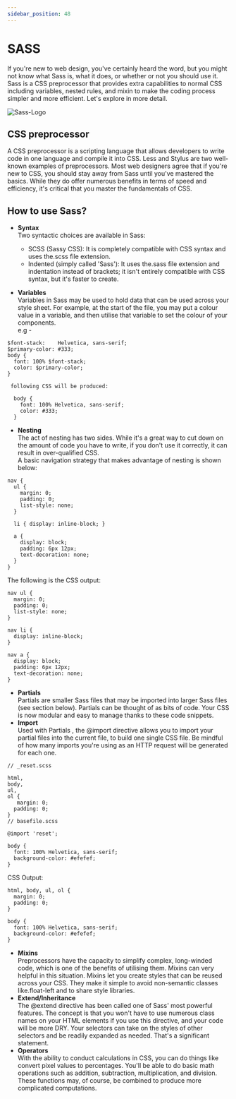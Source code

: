 ```yaml
---
sidebar_position: 48
---
```


# SASS

If you're new to web design, you've certainly heard the word, but you might not know what Sass is, what it does, or whether or not you should use it. Sass is a CSS preprocessor that provides extra capabilities to normal CSS including variables, nested rules, and mixin to make the coding process simpler and more efficient. Let's explore in more detail.  

![Sass-Logo](https://user-images.githubusercontent.com/54666019/138741783-47b31b24-3d5c-4264-9795-ec03619dc219.jpg)


## CSS preprocessor

A CSS preprocessor is a scripting language that allows developers to write code in one language and compile it into CSS. Less and Stylus are two well-known examples of preprocessors. Most web designers agree that if you're new to CSS, you should stay away from Sass until you've mastered the basics. While they do offer numerous benefits in terms of speed and efficiency, it's critical that you master the fundamentals of CSS.  

## How to use Sass?

- **Syntax**  
Two syntactic choices are available in Sass:  
  - SCSS (Sassy CSS): It is completely compatible with CSS syntax and uses the.scss file extension.
  - Indented (simply called 'Sass'): It uses the.sass file extension and indentation instead of brackets; it isn't entirely compatible with CSS syntax, but it's faster to create.  

- **Variables**  
Variables in Sass may be used to hold data that can be used across your style sheet. For example, at the start of the file, you may put a colour value in a variable, and then utilise that variable to set the colour of your components.  
e.g - 
```
$font-stack:    Helvetica, sans-serif;
$primary-color: #333;
body {
  font: 100% $font-stack;
  color: $primary-color;
} 

 following CSS will be produced: 

  body {
    font: 100% Helvetica, sans-serif;
    color: #333;
  }
  ```
- **Nesting**  
The act of nesting has two sides. While it's a great way to cut down on the amount of code you have to write, if you don't use it correctly, it can result in over-qualified CSS.  
A basic navigation strategy that makes advantage of nesting is shown below:  
```
nav {
  ul {
    margin: 0;
    padding: 0;
    list-style: none;
  }

  li { display: inline-block; }

  a {
    display: block;
    padding: 6px 12px;
    text-decoration: none;
  }
}
```
The following is the CSS output:  
```
nav ul {
  margin: 0;
  padding: 0;
  list-style: none;
}

nav li {
  display: inline-block;
}

nav a {
  display: block;
  padding: 6px 12px;
  text-decoration: none;
}
```  

- **Partials**  
Partials are smaller Sass files that may be imported into larger Sass files (see section below). Partials can be thought of as bits of code. Your CSS is now modular and easy to manage thanks to these code snippets.  
- **Import**  
Used with Partials , the @import directive allows you to import your partial files into the current file, to build one single CSS file. Be mindful of how many imports you're using as an HTTP request will be generated for each one.  
```
// _reset.scss

html,
body,
ul,
ol {
   margin: 0;
  padding: 0;
}
// basefile.scss

@import 'reset';

body {
  font: 100% Helvetica, sans-serif;
  background-color: #efefef;
}
```
CSS Output: 
```
html, body, ul, ol {
  margin: 0;
  padding: 0;
}

body {
  font: 100% Helvetica, sans-serif;
  background-color: #efefef;
}
```
 - **Mixins**  
 Preprocessors have the capacity to simplify complex, long-winded code, which is one of the benefits of utilising them. Mixins can very helpful in this situation. Mixins let you create styles that can be reused across your CSS. They make it simple to avoid non-semantic classes like.float-left and to share style libraries.  
 - **Extend/Inheritance**  
 The @extend directive has been called one of Sass' most powerful features. The concept is that you won't have to use numerous class names on your HTML elements if you use this directive, and your code will be more DRY. Your selectors can take on the styles of other selectors and be readily expanded as needed. That's a significant statement.  
 - **Operators**  
 With the ability to conduct calculations in CSS, you can do things like convert pixel values to percentages. You'll be able to do basic math operations such as addition, subtraction, multiplication, and division. These functions may, of course, be combined to produce more complicated computations.  
 
